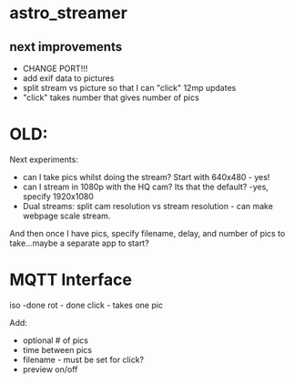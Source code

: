 # astro_streamer

## next improvements
* CHANGE PORT!!!
* add exif data to pictures
* split stream vs picture so that I can "click" 12mp updates
* "click" takes number that gives number of pics


# OLD:
Next experiments:
* can I take pics whilst doing the stream?  Start with 640x480  - yes!
* can I stream in 1080p with the HQ cam?  Its that the default? -yes, specify 1920x1080
* Dual streams:  split cam resolution vs stream resolution - can make webpage scale stream.

And then once I have pics, specify filename, delay, and number of pics to take...maybe a separate app to start?

# MQTT Interface
iso -done
rot - done
click - takes one pic

Add:
* optional # of pics
* time between pics
* filename - must be set for click?
* preview on/off
